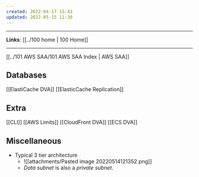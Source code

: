 ```yaml
---
created: 2022-04-17 15:43
updated: 2022-05-15 11:30
---
```

---
**Links**: [[../100 home | 100 Home]]

---
[[../101 AWS SAA/101 AWS SAA Index | AWS SAA]]

## Databases
[[ElastiCache DVA]]
[[ElasticCache Replication]]

## Extra
[[CLI]]
[[AWS Limits]]
[[CloudFront DVA]]
[[ECS DVA]]

## Miscellaneous
- Typical 3 tier architecture
	- ![[attachments/Pasted image 20220514121352.png]]
	- *Data subnet* is also a *private subnet*.
